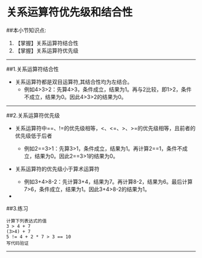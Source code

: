 # 关系运算符优先级和结合性
##本小节知识点:
1. 【掌握】关系运算符结合性
2. 【掌握】关系运算符优先级

---

##1.关系运算符结合性
- 关系运算符都是双目运算符,其结合性均为左结合。
    + 例如4>3>2：先算4>3，条件成立，结果为1。再与2比较，即1>2，条件不成立，结果为0。因此4>3>2的结果为0。


---

##2.关系运算符优先级
- 关系运算符中==、!=的优先级相等，<、<=、>、>=的优先级相等，且前者的优先级低于后者
    + 例如2==3>1：先算3>1，条件成立，结果为1。再计算2==1，条件不成立，结果为0。因此2==3>1的结果为0。

- 关系运算符的优先级小于算术运算符
    + 例如3+4>8-2：先计算3+4，结果为7。再计算8-2，结果为6。最后计算7>6，条件成立，结果为1。因此3+4>8-2的结果为1。

-

##3.练习
```
计算下列表达式的值
3 > 4 + 7
(3>4) + 7
5 != 4 + 2 * 7 > 3 == 10
写代码验证
```
---
